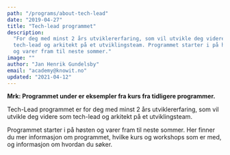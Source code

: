 ```yaml
---
path: "/programs/about-tech-lead"
date: "2019-04-27"
title: "Tech-lead programmet"
description:
  "For deg med minst 2 års utviklererfaring, som vil utvikle deg videre som
  tech-lead og arkitekt på et utviklingsteam. Programmet starter i på høsten
  og varer fram til neste sommer."
image: ""
author: "Jan Henrik Gundelsby"
email: "academy@knowit.no"
updated: "2021-04-12"
---
```


**Mrk: Programmet under er eksempler fra kurs fra tidligere programmer.**

Tech-Lead programmet er for deg med minst 2 års utviklererfaring, som vil
utvikle deg videre som tech-lead og arkitekt på et utviklingsteam.

Programmet starter i på høsten og varer fram til neste sommer. Her finner du
mer informasjon om programmet, hvilke kurs og workshops som er med, og
informasjon om hvordan du søker.
